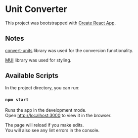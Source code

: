 # Unit Converter

This project was bootstrapped with [Create React App](https://github.com/facebook/create-react-app).

## Notes

[convert-units](https://github.com/convert-units/convert-units) library was used for the conversion functionality.

[MUI](https://mui.com/) library was used for styling.

## Available Scripts

In the project directory, you can run:

### `npm start`

Runs the app in the development mode.\
Open [http://localhost:3000](http://localhost:3000) to view it in the browser.

The page will reload if you make edits.\
You will also see any lint errors in the console.
